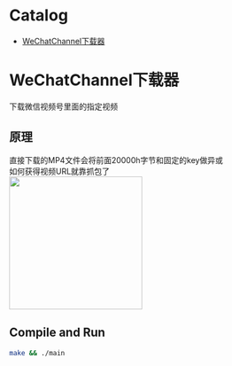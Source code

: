 Catalog
=================

   * [WeChatChannel下载器](#WeChatChannel下载器)
      
      
# WeChatChannel下载器
下载微信视频号里面的指定视频

## 原理
直接下载的MP4文件会将前面20000h字节和固定的key做异或</br>
如何获得视频URL就靠抓包了</br>
<img height="240" src="https://github.com/KingsleyYau/WeChatChannelsDownloader/blob/master/res.png?raw=true"/>

## Compile and Run
```bash
make && ./main

```